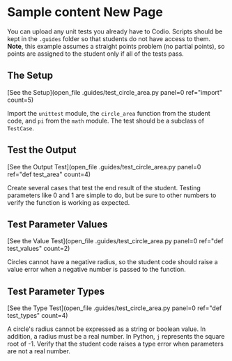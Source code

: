 # Sample content New Page

You can upload any unit tests you already have to Codio. Scripts should be kept in the `.guides` folder so that students do not have access to them. **Note**, this example assumes a straight points problem (no partial points), so points are assigned to the student only if all of the tests pass.

## The Setup
[See the Setup](open_file .guides/test_circle_area.py panel=0 ref="import" count=5)

Import the `unittest` module, the `circle_area` function from the student code, and `pi` from the `math` module. The test should be a subclass of `TestCase`. 

## Test the Output
[See the Output Test](open_file .guides/test_circle_area.py panel=0 ref="def test_area" count=4)

Create several cases that test the end result of the student. Testing parameters like 0 and 1 are simple to do, but be sure to other numbers to verify the function is working as expected.

## Test Parameter Values
[See the Value Test](open_file .guides/test_circle_area.py panel=0 ref="def test_values" count=2)

Circles cannot have a negative radius, so the student code should raise a value error when a negative number is passed to the function.

## Test Parameter Types
[See the Type Test](open_file .guides/test_circle_area.py panel=0 ref="def test_types" count=4)

A circle's radius cannot be expressed as a string or boolean value. In addition, a radius must be a real number. In Python, `j` represents the square root of -1. Verify that the student code raises a type error when parameters are not a real number.

